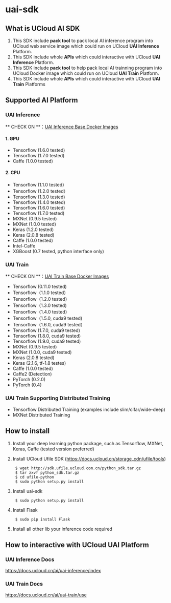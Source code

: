 # uai-sdk
## What is UCloud AI SDK

1. This SDK include **pack tool** to pack local AI inference program into UCloud web service image which could run on UCloud **UAI Inference** Platform.
2. This SDK include whole **APIs** which could interactive with UCloud **UAI Inference** Platform.
3. This SDK include **pack tool** to help pack local AI trainning program into UCloud Docker image which could run on UCloud **UAI Train** Platform.
4. This SDK include whole **APIs** which could interactive with UCloud **UAI Train** Platforms



## Supported AI Platform

### UAI Inference
** CHECK ON **：[UAI Inference Base Docker Images](https://docs.ucloud.cn/ai/uai-inference/general/dockers)
#### 1. GPU
- Tensorflow (1.6.0 tested)
- Tensorflow (1.7.0 tested)
- Caffe (1.0.0 tested)

#### 2. CPU
- Tensorflow (1.1.0 tested）
- Tensorflow (1.2.0 tested）
- Tensorflow (1.3.0 tested)
- Tensorflow (1.4.0 tested)
- Tensorflow (1.6.0 tested)
- Tensorflow (1.7.0 tested)
- MXNet (0.9.5 tested)
- MXNet (1.0.0 tested)
- Keras (1.2.0 tested)
- Keras (2.0.8 tested)
- Caffe (1.0.0 tested)
- Intel-Caffe
- XGBoost (0.7 tested, python interface only)

### UAI Train
** CHECK ON **：[UAI Train Base Docker Images](https://docs.ucloud.cn/ai/uai-train/general/dockers)
- Tensorflow (0.11.0 tested)
- Tensorflow（1.1.0 tested）
- Tensorflow（1.2.0 tested）
- Tensorflow（1.3.0 tested)
- Tensorflow（1.4.0 tested）
- Tensorflow（1.5.0, cuda9 tested)
- Tensorflow（1.6.0, cuda9 tested）
- Tensorflow (1.7.0, cuda9 tested)
- Tensorflow (1.8.0, cuda9 tested)
- Tensorflow (1.9.0, cuda9 tested)
- MXNet (0.9.5 tested)
- MXNet (1.0.0, cuda9 tested)
- Keras (2.0.8 tested)
- Keras (2.1.6, tf-1.8 testes)
- Caffe (1.0.0 tested)
- Caffe2 (Detection)
- PyTorch (0.2.0)
- PyTorch (0.4)

### UAI Train Supporting Distributed Training
- Tensorflow Distributed Training (examples include slim/cifar/wide-deep)
- MXNet Distributed Training

## How to install
1. Install your deep learning python package, such as Tensorflow, MXNet, Keras, Caffe (tested version preferred)
2. Install UCloud Ufile SDK (https://docs.ucloud.cn/storage_cdn/ufile/tools)

        $ wget http://sdk.ufile.ucloud.com.cn/python_sdk.tar.gz
        $ tar zxvf python_sdk.tar.gz
        $ cd ufile-python
        $ sudo python setup.py install

3. Install uai-sdk

        $ sudo python setup.py install

4. Install Flask

        $ sudo pip install Flask

5. Install all other lib your inference code required


## How to interactive with UCloud UAI Platform
### UAI Inference Docs
https://docs.ucloud.cn/ai/uai-inference/index
### UAI Train Docs
https://docs.ucloud.cn/ai/uai-train/use
